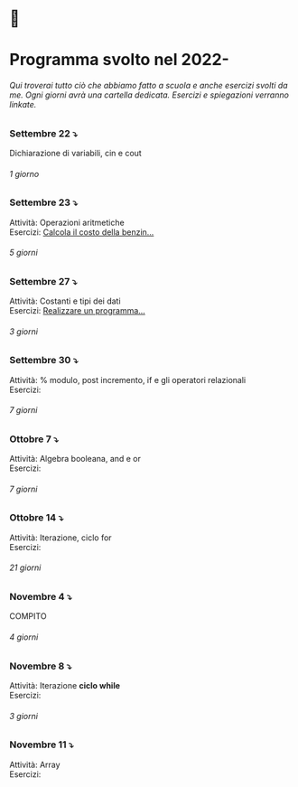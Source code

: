 # 🎒
# Programma svolto nel 2022-

###### Qui troverai tutto ciò che abbiamo fatto a scuola e anche esercizi svolti da me. Ogni giorni avrà una cartella dedicata. Esercizi e spiegazioni verranno linkate.

### Settembre 22 ⤵️
Dichiarazione di variabili, cin e cout

###### 1 giorno

### Settembre 23 ⤵️
Attività: Operazioni aritmetiche <br />
Esercizi: [Calcola il costo della benzin...](Attività_svolta/Settembre/Settembre22/23settembre.md)


###### 5 giorni

### Settembre 27 ⤵️
Attività: Costanti e tipi dei dati <br />
Esercizi: [Realizzare un programma...]()

###### 3 giorni

### Settembre 30 ⤵️
Attività: % modulo, post incremento, if e gli operatori relazionali <br />
Esercizi:

###### 7 giorni

### Ottobre 7 ⤵️
Attività: Algebra booleana, and e or <br />
Esercizi:

###### 7 giorni

### Ottobre 14 ⤵️
Attività: Iterazione, ciclo for <br />
Esercizi:

###### 21 giorni

### Novembre 4 ⤵️
COMPITO

###### 4 giorni

### Novembre 8 ⤵️
Attività: Iterazione **ciclo while** <br />
Esercizi:

###### 3 giorni

### Novembre 11 ⤵️
Attività: Array <br />
Esercizi:
